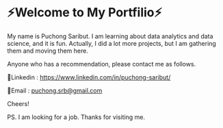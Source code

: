 # ⚡Welcome to My Portfilio⚡

My name is Puchong Saribut. I am learning about data analytics and data science, and it is fun.
Actually, I did a lot more projects, but I am gathering them and moving them here.

Anyone who has a recommendation, please contact me as follows.


:link:Linkedin : https://www.linkedin.com/in/puchong-saribut/

:link:Email : puchong.srb@gmail.com

Cheers!

PS. I am looking for a job. Thanks for visiting me.
